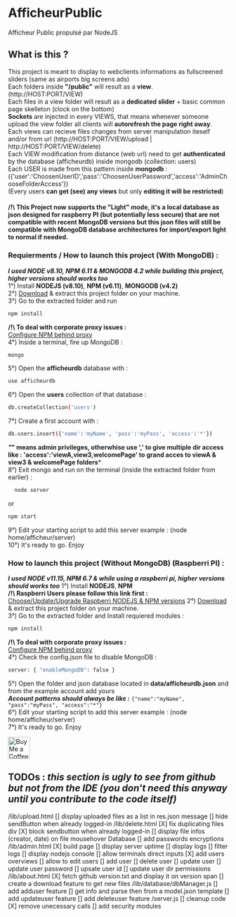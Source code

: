 # AfficheurPublic
Afficheur Public propulsé par NodeJS

## What is this ?
This project is meant to display to webclients informations as fullscreened sliders (same as airports big screens ads)  
Each folders inside **"/public"** will result as a **view**. (http://HOST:PORT/VIEW)  
Each files in a view folder will result as a **dedicated slider** + basic common page skelleton (clock on the bottom)  
**Sockets** are injected in every VIEWS, that means whenever someone upload the view folder all clients will **autorefresh the page right away**.  
Each views can recieve files changes from server manipulation iteself and/or from url (http://HOST:PORT/VIEW/upload | http://HOST:PORT/VIEW/delete)  
Each VIEW modification from distance (web url) need to get **authenticated** by the database (afficheurdb) inside mongodb (collection: users)  
Each USER is made from this pattern inside **mongodb** : ({'user':'ChoosenUserID','pass':'ChoosenUserPassword','access':'AdminChooseFolderAccess'})  
(Every users **can get (see) any views** but only **editing it will be restricted**)  

#### /!\ This Project now supports the "Light" mode, it's a local database as json designed for raspberry PI (but potentially less secure) that are not compatible with recent MongoDB versions but this json files will still be compatible with MongoDB database architectures for import/export light to normal if needed.

### Requierments / How to launch this project (With MongoDB) :
***I used NODE v8.10, NPM 6.11 & MONGODB 4.2 while building this project, higher versions should works too***  
1°) Install **NODEJS (v8.10)**, **NPM (v6.11)**, **MONGODB (v4.2)**  
2°) [Download](https://github.com/hopollo/AfficheurPublic/archive/master.zip) & extract this project folder on your machine.  
3°) Go to the extracted folder and run 
```sh 
npm install
```  
**/!\ To deal with corporate proxy issues :**  
[Configure NPM behind proxy](https://blog.tekspace.io/setting-up-npm-behind-corporate-proxy/)  
4°) Inside a terminal, fire up MongoDB :
```sh 
mongo
```  
5°) Open the **afficheurdb** database with : 
```sh 
use afficheurdb
```  
6°) Open the **users** collection of that database : 
```sh 
db.createCollection('users')
```  
7°) Create a first account with : 
```sh 
db.users.insert({'name':'myName', 'pass':'myPass', 'access':'*'})
```  
***"*" means admin privileges, otherwhise use ',' to give multiple dir access like : 'access':'viewA,view3,welcomePage' to grand acces to viewA & view3 & welcomePage folders***  
8°) Exit mongo and run on the terminal (inside the extracted folder from earlier) : 
```sh 
  node server
```
or 
```sh 
npm start
```  
9°) Edit your starting script to add this server example : (node home/afficheur/server)  
10°) It's ready to go. Enjoy  

### How to launch this project (Without MongoDB) (Raspberri PI) :  
***I used NODE v11.15, NPM 6.7 & while using a raspberri pi, higher versions should works too*** 
1°) Install **NODEJS**, **NPM**  
**/!\ **Raspberri** Users please follow this link first :**  
[Choose/Update/Upgrade Raspberri NODEJS & NPM versions](https://github.com/audstanley/NodeJs-Raspberry-Pi)
2°) [Download](https://github.com/hopollo/AfficheurPublic/archive/master.zip) & extract this project folder on your machine.   
3°) Go to the extracted folder and Install requiered modules : 
```sh 
npm install
```
**/!\ To deal with corporate proxy issues :**  
[Configure NPM behind proxy](https://blog.tekspace.io/setting-up-npm-behind-corporate-proxy/)  
4°) Check the config.json file to disable MongoDB : 
```sh 
server: { "enableMongoDB": false }
```  
5°) Open the folder and json database located in **data/afficheurdb.json** and from the example account add yours     
***Account patterns should always be like :*** ```{"name":"myName", "pass":"myPass", "access":"*"}```  
6°) Edit your starting script to add this server example : (node home/afficheur/server)  
7°) It's ready to go. Enjoy  



<a href='https://streamelements.com/hopollo/tip' target='_blank'><img height='50' style='border:0px;height:50px;' src='https://az743702.vo.msecnd.net/cdn/kofi4.png?v=f' border='0' alt='Buy Me a Coffee' /></a>



## TODOs : ***this section is ugly to see from github but not from the IDE (you don't need this anyway until you contribute to the code itself)***
/lib/upload.html
  [] display uploaded files as a list in res.json message
  [] hide sendButton when already logged-in
/lib/delete.html
  [X] fix duplicating files div
  [X] block sendbutton when already logged-in
  [] display file infos (creator, date) on file mousehover
Database
  [] add passwords encryptions
/lib/admin.html
  [X] build page
  [] display server uptime
  [] display logs
    [] filter logs
  [] display nodejs console
    [] allow terminals direct inputs
  [X] add users overviews
    [] allow to edit users
      [] add user
      [] delete user
      [] update user
        [] update user password
        [] upsate user id
        [] update user dir permissions
/lib/about.html
  [X] fetch github version.txt and display it on version span
    [] create a download feature to get new files
/lib/database/dbManager.js
  [] add adduser feature
    [] get info and parse then from a model.json template
  [] add updateuser feature
  [] add deleteuser feature
/server.js
  [] cleanup code
    [X] remove unecessary calls
    [] add security modules
